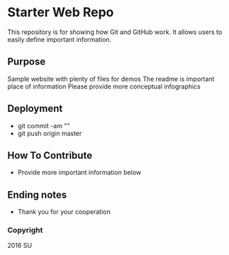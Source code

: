 # Starter Web Repo

This repository is for showing how Git and GitHub work. It allows users to easily define important information.

## Purpose

Sample website with plenty of files for demos
The readme is important place of information
Please provide more conceptual infographics

## Deployment
- git commit -am ""
- git push origin master

## How To Contribute
- Provide more important information below

## Ending notes
- Thank you for your cooperation

### Copyright
2016 SU